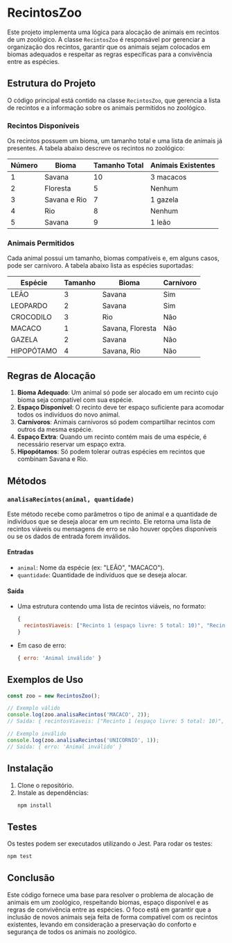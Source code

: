 # RecintosZoo

Este projeto implementa uma lógica para alocação de animais em recintos de um zoológico. A classe `RecintosZoo` é responsável por gerenciar a organização dos recintos, garantir que os animais sejam colocados em biomas adequados e respeitar as regras específicas para a convivência entre as espécies.

## Estrutura do Projeto

O código principal está contido na classe `RecintosZoo`, que gerencia a lista de recintos e a informação sobre os animais permitidos no zoológico.

### Recintos Disponíveis

Os recintos possuem um bioma, um tamanho total e uma lista de animais já presentes. A tabela abaixo descreve os recintos no zoológico:

| Número | Bioma          | Tamanho Total | Animais Existentes  |
|--------|----------------|---------------|---------------------|
| 1      | Savana         | 10            | 3 macacos           |
| 2      | Floresta       | 5             | Nenhum              |
| 3      | Savana e Rio   | 7             | 1 gazela            |
| 4      | Rio            | 8             | Nenhum              |
| 5      | Savana         | 9             | 1 leão              |

### Animais Permitidos

Cada animal possui um tamanho, biomas compatíveis e, em alguns casos, pode ser carnívoro. A tabela abaixo lista as espécies suportadas:

| Espécie    | Tamanho | Bioma                | Carnívoro |
|------------|---------|----------------------|-----------|
| LEÃO       | 3       | Savana               | Sim       |
| LEOPARDO   | 2       | Savana               | Sim       |
| CROCODILO  | 3       | Rio                  | Não       |
| MACACO     | 1       | Savana, Floresta     | Não       |
| GAZELA     | 2       | Savana               | Não       |
| HIPOPÓTAMO | 4       | Savana, Rio          | Não       |

## Regras de Alocação

1. **Bioma Adequado**: Um animal só pode ser alocado em um recinto cujo bioma seja compatível com sua espécie.
2. **Espaço Disponível**: O recinto deve ter espaço suficiente para acomodar todos os indivíduos do novo animal.
3. **Carnívoros**: Animais carnívoros só podem compartilhar recintos com outros da mesma espécie.
4. **Espaço Extra**: Quando um recinto contém mais de uma espécie, é necessário reservar um espaço extra.
5. **Hipopótamos**: Só podem tolerar outras espécies em recintos que combinam Savana e Rio.

## Métodos

### `analisaRecintos(animal, quantidade)`

Este método recebe como parâmetros o tipo de animal e a quantidade de indivíduos que se deseja alocar em um recinto. Ele retorna uma lista de recintos viáveis ou mensagens de erro se não houver opções disponíveis ou se os dados de entrada forem inválidos.

#### Entradas
- `animal`: Nome da espécie (ex: "LEÃO", "MACACO").
- `quantidade`: Quantidade de indivíduos que se deseja alocar.

#### Saída

- Uma estrutura contendo uma lista de recintos viáveis, no formato:
  ```js
  {
    recintosViaveis: ["Recinto 1 (espaço livre: 5 total: 10)", "Recinto 3 (espaço livre: 2 total: 7)"]
  }
  ```
  
- Em caso de erro:
  ```js
  { erro: 'Animal inválido' }
  ```

## Exemplos de Uso

```js
const zoo = new RecintosZoo();

// Exemplo válido
console.log(zoo.analisaRecintos('MACACO', 2));
// Saída: { recintosViaveis: ["Recinto 1 (espaço livre: 5 total: 10)", "Recinto 2 (espaço livre: 3 total: 5)", "Recinto 3 (espaço livre: 2 total: 7)"] }

// Exemplo inválido
console.log(zoo.analisaRecintos('UNICORNIO', 1));
// Saída: { erro: 'Animal inválido' }
```

## Instalação

1. Clone o repositório.
2. Instale as dependências:
   ```bash
   npm install
   ```

## Testes

Os testes podem ser executados utilizando o Jest. Para rodar os testes:

```bash
npm test
```

## Conclusão

Este código fornece uma base para resolver o problema de alocação de animais em um zoológico, respeitando biomas, espaço disponível e as regras de convivência entre as espécies. O foco está em garantir que a inclusão de novos animais seja feita de forma compatível com os recintos existentes, levando em consideração a preservação do conforto e segurança de todos os animais no zoológico.